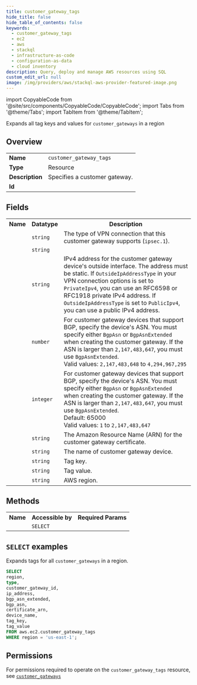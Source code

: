 ```yaml
---
title: customer_gateway_tags
hide_title: false
hide_table_of_contents: false
keywords:
  - customer_gateway_tags
  - ec2
  - aws
  - stackql
  - infrastructure-as-code
  - configuration-as-data
  - cloud inventory
description: Query, deploy and manage AWS resources using SQL
custom_edit_url: null
image: /img/providers/aws/stackql-aws-provider-featured-image.png
---
```


import CopyableCode from '@site/src/components/CopyableCode/CopyableCode';
import Tabs from '@theme/Tabs';
import TabItem from '@theme/TabItem';

Expands all tag keys and values for <code>customer_gateways</code> in a region

## Overview
<table><tbody>
<tr><td><b>Name</b></td><td><code>customer_gateway_tags</code></td></tr>
<tr><td><b>Type</b></td><td>Resource</td></tr>
<tr><td><b>Description</b></td><td>Specifies a customer gateway.</td></tr>
<tr><td><b>Id</b></td><td><CopyableCode code="aws.ec2.customer_gateway_tags" /></td></tr>
</tbody></table>

## Fields
<table><tbody><tr><th>Name</th><th>Datatype</th><th>Description</th></tr><tr><td><CopyableCode code="type" /></td><td><code>string</code></td><td>The type of VPN connection that this customer gateway supports (<code>ipsec.1</code>).</td></tr>
<tr><td><CopyableCode code="customer_gateway_id" /></td><td><code>string</code></td><td></td></tr>
<tr><td><CopyableCode code="ip_address" /></td><td><code>string</code></td><td>IPv4 address for the customer gateway device's outside interface. The address must be static. If <code>OutsideIpAddressType</code> in your VPN connection options is set to <code>PrivateIpv4</code>, you can use an RFC6598 or RFC1918 private IPv4 address. If <code>OutsideIpAddressType</code> is set to <code>PublicIpv4</code>, you can use a public IPv4 address.</td></tr>
<tr><td><CopyableCode code="bgp_asn_extended" /></td><td><code>number</code></td><td>For customer gateway devices that support BGP, specify the device's ASN. You must specify either <code>BgpAsn</code> or <code>BgpAsnExtended</code> when creating the customer gateway. If the ASN is larger than <code>2,147,483,647</code>, you must use <code>BgpAsnExtended</code>.<br />Valid values: <code>2,147,483,648</code> to <code>4,294,967,295</code></td></tr>
<tr><td><CopyableCode code="bgp_asn" /></td><td><code>integer</code></td><td>For customer gateway devices that support BGP, specify the device's ASN. You must specify either <code>BgpAsn</code> or <code>BgpAsnExtended</code> when creating the customer gateway. If the ASN is larger than <code>2,147,483,647</code>, you must use <code>BgpAsnExtended</code>.<br />Default: 65000<br />Valid values: <code>1</code> to <code>2,147,483,647</code></td></tr>
<tr><td><CopyableCode code="certificate_arn" /></td><td><code>string</code></td><td>The Amazon Resource Name (ARN) for the customer gateway certificate.</td></tr>
<tr><td><CopyableCode code="device_name" /></td><td><code>string</code></td><td>The name of customer gateway device.</td></tr>
<tr><td><CopyableCode code="tag_key" /></td><td><code>string</code></td><td>Tag key.</td></tr>
<tr><td><CopyableCode code="tag_value" /></td><td><code>string</code></td><td>Tag value.</td></tr>
<tr><td><CopyableCode code="region" /></td><td><code>string</code></td><td>AWS region.</td></tr>
</tbody></table>

## Methods

<table><tbody>
  <tr>
    <th>Name</th>
    <th>Accessible by</th>
    <th>Required Params</th>
  </tr>
  <tr>
    <td><CopyableCode code="list_resources" /></td>
    <td><code>SELECT</code></td>
    <td><CopyableCode code="region" /></td>
  </tr>
</tbody></table>

## `SELECT` examples
Expands tags for all <code>customer_gateways</code> in a region.
```sql
SELECT
region,
type,
customer_gateway_id,
ip_address,
bgp_asn_extended,
bgp_asn,
certificate_arn,
device_name,
tag_key,
tag_value
FROM aws.ec2.customer_gateway_tags
WHERE region = 'us-east-1';
```


## Permissions

For permissions required to operate on the <code>customer_gateway_tags</code> resource, see <a href="/providers/aws/ec2/customer_gateways/#permissions"><code>customer_gateways</code></a>

